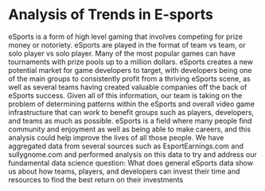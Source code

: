 # Analysis of Trends in E-sports
eSports is a form of high level gaming that involves competing for prize money or
notoriety. eSports are played in the format of team vs team, or solo player vs solo player. Many
of the most popular games can have tournaments with prize pools up to a million dollars.
eSports creates a new potential market for game developers to target, with developers being
one of the main groups to consistently profit from a thriving eSports scene, as well as several
teams having created valuable companies off the back of eSports success. Given all of this
information, our team is taking on the problem of determining patterns within the eSports and
overall video game infrastructure that can work to benefit groups such as players, developers,
and teams as much as possible. eSports is a field where many people find community and
enjoyment as well as being able to make careers, and this analysis could help improve the lives
of all those people. We have aggregated data from several sources such as
EsportEarnings.com and sullygnome.com and performed analysis on this data to try and
address our fundamental data science question: What does general eSports data show us
about how teams, players, and developers can invest their time and resources to find the best
return on their investments
